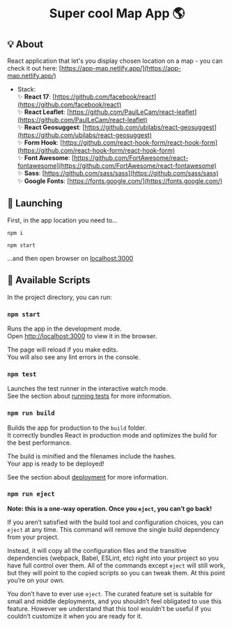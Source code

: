 <h1 align="center">Super cool Map App 🌎</h1>

## 💡 About

React application that let's you display chosen location on a map - you can check it out here: [https://app-map.netlify.app/](https://app-map.netlify.app/)

* Stack:  
✨ **React 17**: [https://github.com/facebook/react](https://github.com/facebook/react)  
✨ **React Leaflet**: [https://github.com/PaulLeCam/react-leaflet](https://github.com/PaulLeCam/react-leaflet)  
✨ **React Geosuggest**: [https://github.com/ubilabs/react-geosuggest](https://github.com/ubilabs/react-geosuggest)  
✨ **Form Hook**: [https://github.com/react-hook-form/react-hook-form](https://github.com/react-hook-form/react-hook-form)  
✨ **Font Awesome**: [https://github.com/FortAwesome/react-fontawesome](https://github.com/FortAwesome/react-fontawesome)  
✨ **Sass**: [https://github.com/sass/sass](https://github.com/sass/sass)  
✨ **Google Fonts**: [https://fonts.google.com/](https://fonts.google.com/)
  
  
## 🚀 Launching 
  First, in the app location you need to...
  ```
  npm i
  ```
  ```
  npm start
  ```
  ...and then open browser on [localhost:3000](http://localhost:3000)
  
   
## 📜 Available Scripts

In the project directory, you can run:

### `npm start`

Runs the app in the development mode.\
Open [http://localhost:3000](http://localhost:3000) to view it in the browser.

The page will reload if you make edits.\
You will also see any lint errors in the console.

### `npm test`

Launches the test runner in the interactive watch mode.\
See the section about [running tests](https://facebook.github.io/create-react-app/docs/running-tests) for more information.

### `npm run build`

Builds the app for production to the `build` folder.\
It correctly bundles React in production mode and optimizes the build for the best performance.

The build is minified and the filenames include the hashes.\
Your app is ready to be deployed!

See the section about [deployment](https://facebook.github.io/create-react-app/docs/deployment) for more information.

### `npm run eject`

**Note: this is a one-way operation. Once you `eject`, you can’t go back!**

If you aren’t satisfied with the build tool and configuration choices, you can `eject` at any time. This command will remove the single build dependency from your project.

Instead, it will copy all the configuration files and the transitive dependencies (webpack, Babel, ESLint, etc) right into your project so you have full control over them. All of the commands except `eject` will still work, but they will point to the copied scripts so you can tweak them. At this point you’re on your own.

You don’t have to ever use `eject`. The curated feature set is suitable for small and middle deployments, and you shouldn’t feel obligated to use this feature. However we understand that this tool wouldn’t be useful if you couldn’t customize it when you are ready for it.
